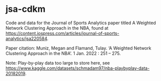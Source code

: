 # jsa-cdkm
Code and data for the Journal of Sports Analytics paper titled A Weighted Network Clustering Approach in the NBA, found at https://content.iospress.com/articles/journal-of-sports-analytics/jsa220584. 

Paper citation: 
Muniz, Megan and Flamand, Tulay. ‘A Weighted Network Clustering Approach in the NBA’. 1 Jan. 2022 : 251 – 275.

Note:
Play-by-play data too large to store here, see https://www.kaggle.com/datasets/schmadam97/nba-playbyplay-data-20182019.  
